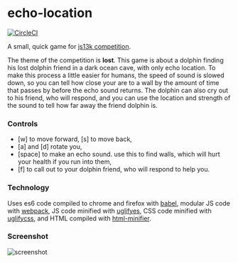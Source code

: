 # echo-location

[![CircleCI](https://circleci.com/gh/msecret/echo-location.svg?style=svg)](https://circleci.com/gh/msecret/echo-location)

A small, quick game for [js13k competition](http://2017.js13kgames.com/).

The theme of the competition is **lost**. This game is about a dolphin finding his lost dolphin friend in a dark ocean cave, with only echo location. To make this process a little easier for humans, the speed of sound is slowed down, so you can tell how close your are to a wall by the amount of time that passes by before the echo sound returns. The dolphin can also cry out to his friend, who will respond, and you can use the location and strength of the sound to tell how far away the friend dolphin is.

### Controls

- [w] to move forward, [s] to move back,
- [a] and [d] rotate you,
- [space] to make an echo sound. use this to find walls, which will hurt your health if you run into them,
- [f] to call out to your dolphin friend, who will respond to help you.

### Technology

Uses es6 code compiled to chrome and firefox with [babel](https://babeljs.io/), modular JS code with [webpack](https://webpack.github.io/), JS code minified with [uglifyes](https://www.npmjs.com/package/uglify-es), CSS code minified with [uglifycss](https://www.npmjs.com/package/uglifycss), and HTML compiled with [html-minifier](https://kangax.github.io/html-minifier/).

### Screenshot

![screenshot](https://github.com/msecret/finding-echo/blob/master/resources/screenshots/dolphin.png)
